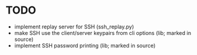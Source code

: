 TODO
====

* implement replay server for SSH (ssh_replay.py)
* make SSH use the client/server keypairs from cli options (lib; marked in source)
* implement SSH password printing (lib; marked in source)
